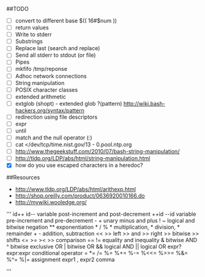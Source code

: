 ##TODO
- [ ] convert to different base $(( 16#$num ))
- [ ] return values
- [ ] Write to stderr
- [ ] Substrings
- [ ] Replace last (search and replace)
- [ ] Send all stderr to stdout (or file)
- [ ] Pipes
- [ ] mkfifo /tmp/reponse
- [ ] Adhoc network connections
- [ ] String manipulation
- [ ] POSIX character classes
- [ ] extended arithmetic
- [ ] extglob (shopt) - extended glob ?(pattern) http://wiki.bash-hackers.org/syntax/pattern
- [ ] redirection using file descriptors
- [ ] expr
- [ ] until
- [ ] match and the null operator (:)
- [ ] cat </dev/tcp/time.nist.gov/13 - 0.pool.ntp.org
- [ ] http://www.thegeekstuff.com/2010/07/bash-string-manipulation/
- [ ] http://tldp.org/LDP/abs/html/string-manipulation.html
- [x] how do you use escaped characters in a heredoc?

##Resources
- http://www.tldp.org/LDP/abs/html/arithexp.html
- http://shop.oreilly.com/product/0636920010166.do
- http://mywiki.wooledge.org/

'''
       id++ id--
	   variable post-increment and post-decrement
	   ++id --id
	   variable pre-increment and
	   pre-decrement
	   - +    unary minus and plus
	   ! ~    logical and
	   bitwise negation
	   **
	   exponentiation
	   * / %
	   * multiplication,
	   * division,
	   * remainder
	   + -
	   addition,
	   subtraction
	   <<
	   >>  left
	   >>  and
	   >>  right
	   >>  bitwise
	   >>  shifts
	   <=
	   >=
	   ><
	   >>
	   comparison
	   ==
	   !=
	   equality
	   and
	   inequality
	   &
	   bitwise
	   AND
	   ^
	   bitwise
	   exclusive
	   OR
	   |
	   bitwise
	   OR
	   &&
	   logical
	   AND
	   ||
	   logical
	   OR
	   expr?expr:expr
	   conditional
	   operator
	   =
	   *=
	   /=
	   %=
	   %+=
	   %-=
	   %<<=
	   %>>=
	   %&=
	   %^=
	   %|=
	   assignment
	   expr1
	   ,
	   expr2
	   comma

'''
